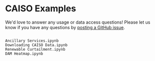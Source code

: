 # CAISO Examples
We'd love to answer any usage or data access questions! Please let us know if you have any questions by [posting a GitHub issue](https://github.com/kmax12/gridstatus/issues).

```{toctree}

Ancillary Services.ipynb
Downloading CAISO Data.ipynb
Renewable Curtailment.ipynb
DAM Heatmap.ipynb

```